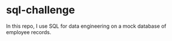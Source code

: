 # sql-challenge
In this repo, I use SQL for data engineering on a mock database of employee records.

